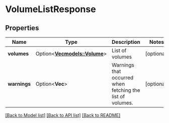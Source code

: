 # VolumeListResponse

## Properties

Name | Type | Description | Notes
------------ | ------------- | ------------- | -------------
**volumes** | Option<[**Vec<models::Volume>**](Volume.md)> | List of volumes | [optional]
**warnings** | Option<**Vec<String>**> | Warnings that occurred when fetching the list of volumes.  | [optional]

[[Back to Model list]](../README.md#documentation-for-models) [[Back to API list]](../README.md#documentation-for-api-endpoints) [[Back to README]](../README.md)



